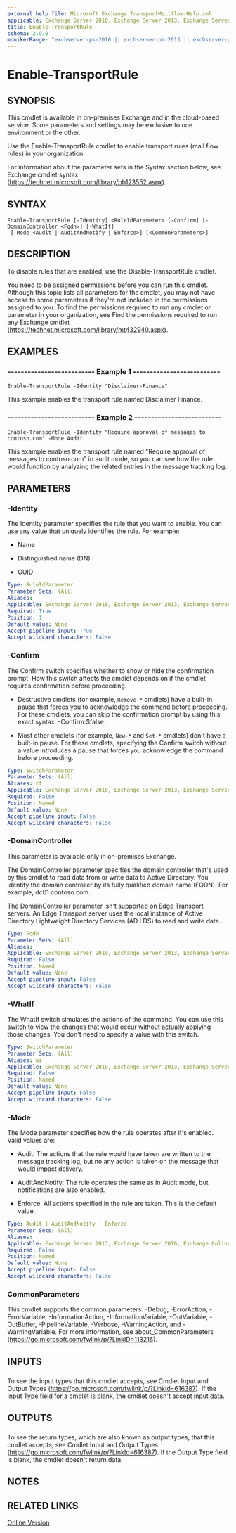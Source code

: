 ```yaml
---
external help file: Microsoft.Exchange.TransportMailflow-Help.xml
applicable: Exchange Server 2010, Exchange Server 2013, Exchange Server 2016, Exchange Online, Exchange Online Protection
title: Enable-TransportRule
schema: 2.0.0
monikerRange: "exchserver-ps-2010 || exchserver-ps-2013 || exchserver-ps-2016 || exchonline-ps || eop-ps"
---
```


# Enable-TransportRule

## SYNOPSIS
This cmdlet is available in on-premises Exchange and in the cloud-based service. Some parameters and settings may be exclusive to one environment or the other.

Use the Enable-TransportRule cmdlet to enable transport rules (mail flow rules) in your organization.

For information about the parameter sets in the Syntax section below, see Exchange cmdlet syntax (https://technet.microsoft.com/library/bb123552.aspx).

## SYNTAX

```
Enable-TransportRule [-Identity] <RuleIdParameter> [-Confirm] [-DomainController <Fqdn>] [-WhatIf]
 [-Mode <Audit | AuditAndNotify | Enforce>] [<CommonParameters>]
```

## DESCRIPTION
To disable rules that are enabled, use the Disable-TransportRule cmdlet.

You need to be assigned permissions before you can run this cmdlet. Although this topic lists all parameters for the cmdlet, you may not have access to some parameters if they're not included in the permissions assigned to you. To find the permissions required to run any cmdlet or parameter in your organization, see Find the permissions required to run any Exchange cmdlet (https://technet.microsoft.com/library/mt432940.aspx).

## EXAMPLES

### -------------------------- Example 1 --------------------------
```
Enable-TransportRule -Identity "Disclaimer-Finance"
```

This example enables the transport rule named Disclaimer Finance.

### -------------------------- Example 2 --------------------------
```
Enable-TransportRule -Identity "Require approval of messages to contoso.com" -Mode Audit
```

This example enables the transport rule named "Require approval of messages to contoso.com" in audit mode, so you can see how the rule would function by analyzing the related entries in the message tracking log.

## PARAMETERS

### -Identity
The Identity parameter specifies the rule that you want to enable. You can use any value that uniquely identifies the rule. For example:

- Name

- Distinguished name (DN)

- GUID

```yaml
Type: RuleIdParameter
Parameter Sets: (All)
Aliases:
Applicable: Exchange Server 2010, Exchange Server 2013, Exchange Server 2016, Exchange Online, Exchange Online Protection
Required: True
Position: 1
Default value: None
Accept pipeline input: True
Accept wildcard characters: False
```

### -Confirm
The Confirm switch specifies whether to show or hide the confirmation prompt. How this switch affects the cmdlet depends on if the cmdlet requires confirmation before proceeding.

- Destructive cmdlets (for example, `Remove-*` cmdlets) have a built-in pause that forces you to acknowledge the command before proceeding. For these cmdlets, you can skip the confirmation prompt by using this exact syntax: -Confirm:$false.

- Most other cmdlets (for example, `New-*` and `Set-*` cmdlets) don't have a built-in pause. For these cmdlets, specifying the Confirm switch without a value introduces a pause that forces you acknowledge the command before proceeding.

```yaml
Type: SwitchParameter
Parameter Sets: (All)
Aliases: cf
Applicable: Exchange Server 2010, Exchange Server 2013, Exchange Server 2016, Exchange Online, Exchange Online Protection
Required: False
Position: Named
Default value: None
Accept pipeline input: False
Accept wildcard characters: False
```

### -DomainController
This parameter is available only in on-premises Exchange.

The DomainController parameter specifies the domain controller that's used by this cmdlet to read data from or write data to Active Directory. You identify the domain controller by its fully qualified domain name (FQDN). For example, dc01.contoso.com.

The DomainController parameter isn't supported on Edge Transport servers. An Edge Transport server uses the local instance of Active Directory Lightweight Directory Services (AD LDS) to read and write data.

```yaml
Type: Fqdn
Parameter Sets: (All)
Aliases:
Applicable: Exchange Server 2010, Exchange Server 2013, Exchange Server 2016
Required: False
Position: Named
Default value: None
Accept pipeline input: False
Accept wildcard characters: False
```

### -WhatIf
The WhatIf switch simulates the actions of the command. You can use this switch to view the changes that would occur without actually applying those changes. You don't need to specify a value with this switch.

```yaml
Type: SwitchParameter
Parameter Sets: (All)
Aliases: wi
Applicable: Exchange Server 2010, Exchange Server 2013, Exchange Server 2016, Exchange Online, Exchange Online Protection
Required: False
Position: Named
Default value: None
Accept pipeline input: False
Accept wildcard characters: False
```

### -Mode
The Mode parameter specifies how the rule operates after it's enabled. Valid values are:

- Audit: The actions that the rule would have taken are written to the message tracking log, but no any action is taken on the message that would impact delivery.

- AuditAndNotify: The rule operates the same as in Audit mode, but notifications are also enabled.

- Enforce: All actions specified in the rule are taken. This is the default value.

```yaml
Type: Audit | AuditAndNotify | Enforce
Parameter Sets: (All)
Aliases:
Applicable: Exchange Server 2013, Exchange Server 2016, Exchange Online, Exchange Online Protection
Required: False
Position: Named
Default value: None
Accept pipeline input: False
Accept wildcard characters: False
```

### CommonParameters
This cmdlet supports the common parameters: -Debug, -ErrorAction, -ErrorVariable, -InformationAction, -InformationVariable, -OutVariable, -OutBuffer, -PipelineVariable, -Verbose, -WarningAction, and -WarningVariable. For more information, see about_CommonParameters (https://go.microsoft.com/fwlink/p/?LinkID=113216).

## INPUTS

###  
To see the input types that this cmdlet accepts, see Cmdlet Input and Output Types (https://go.microsoft.com/fwlink/p/?LinkId=616387). If the Input Type field for a cmdlet is blank, the cmdlet doesn't accept input data.

## OUTPUTS

###  
To see the return types, which are also known as output types, that this cmdlet accepts, see Cmdlet Input and Output Types (https://go.microsoft.com/fwlink/p/?LinkId=616387). If the Output Type field is blank, the cmdlet doesn't return data.

## NOTES

## RELATED LINKS

[Online Version](https://technet.microsoft.com/library/203d2fa8-83fe-4643-bbc2-db746ffd76a7.aspx)
